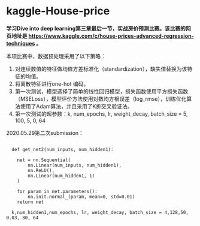# kaggle-House-price

**学习Dive into deep learning第三章最后一节，实战房价预测比赛。该比赛的网页地址是 https://www.kaggle.com/c/house-prices-advanced-regression-techniques 。**

本项比赛中，数据预处理采用了以下策略：
1. 对连续数值的特征做均值方差标准化（standardization），缺失值替换为该特征的均值。
2. 将离散特征进行one-hot 编码。
3. 第一次测试，模型选择了简单的线性回归模型，损失函数使用平方损失函数（MSELoss），模型评价方法使用对数均方根误差（log_rmse），训练优化算法使用了Adam算法，并且采用了K折交叉验证法。
4. 第一次测试的超参数：k, num_epochs, lr, weight_decay, batch_size = 5, 100, 5, 0, 64

2020.05.29第二次submission：
```
  
  def get_net2(num_inputs, num_hidden1):

    net = nn.Sequential(
        nn.Linear(num_inputs, num_hidden1),
        nn.ReLU(),
        nn.Linear(num_hidden1, 1)
    )

    for param in net.parameters():
        nn.init.normal_(param, mean=0, std=0.01)
    return net
    
  k,num_hidden1,num_epochs, lr, weight_decay, batch_size = 4,128,50, 0.03, 80, 64

```

